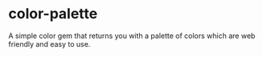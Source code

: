 color-palette
=============

A simple color gem that returns you with a palette of colors which are web friendly and easy to use.
